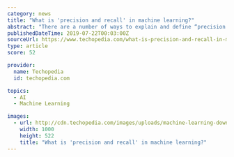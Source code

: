 ```yaml
---
category: news
title: "What is 'precision and recall' in machine learning?"
abstract: "There are a number of ways to explain and define “precision and recall” in machine learning. These two principles are mathematically important in generative systems, and conceptually important, in key ways that involve the efforts of AI to mimic human ..."
publishedDateTime: 2019-07-22T00:03:00Z
sourceUrl: https://www.techopedia.com/what-is-precision-and-recall-in-machine-learning/7/33929
type: article
score: 52

provider:
  name: Techopedia
  id: techopedia.com

topics:
  - AI
  - Machine Learning

images:
  - url: http://cdn.techopedia.com/images/uploads/machine-learning-download-main-image.jpg
    width: 1000
    height: 522
    title: "What is 'precision and recall' in machine learning?"
---
```


